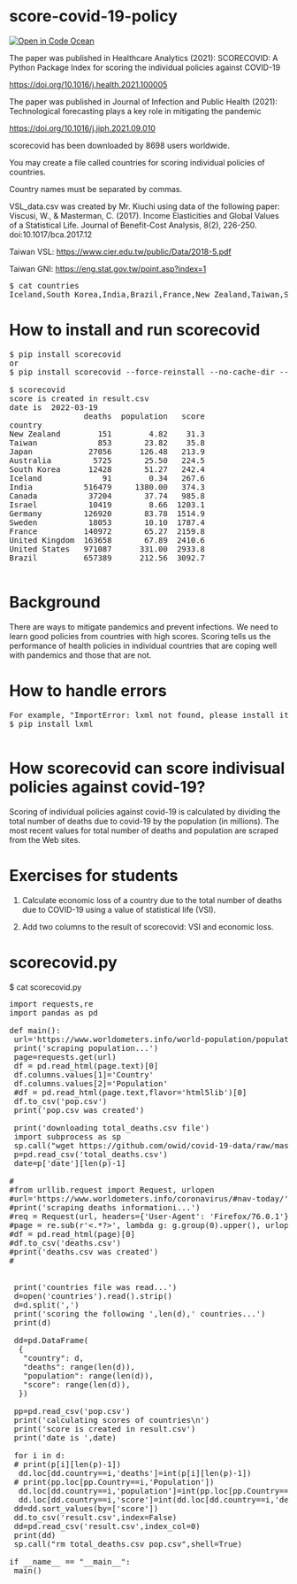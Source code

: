 # score-covid-19-policy
[![Open in Code Ocean](https://codeocean.com/codeocean-assets/badge/open-in-code-ocean.svg)](https://codeocean.com/capsule/0675fd94-870e-4a3c-ab47-6685096bf16d/tree)

The paper was published in Healthcare Analytics (2021):
SCORECOVID: A Python Package Index for scoring the individual policies against COVID-19

https://doi.org/10.1016/j.health.2021.100005

The paper was published in Journal of Infection and Public Health (2021):
Technological forecasting plays a key role in mitigating the pandemic

https://doi.org/10.1016/j.jiph.2021.09.010

scorecovid has been downloaded by 8698 users worldwide.

You may create a file called countries for scoring individual policies of countries.

Country names must be separated by commas.

VSL_data.csv was created by Mr. Kiuchi using data of the following paper:
Viscusi, W., & Masterman, C. (2017). Income Elasticities and Global Values of a Statistical Life. Journal of Benefit-Cost Analysis, 8(2), 226-250. doi:10.1017/bca.2017.12

Taiwan VSL: https://www.cier.edu.tw/public/Data/2018-5.pdf

Taiwan GNI: https://eng.stat.gov.tw/point.asp?index=1

<pre>
$ cat countries
Iceland,South Korea,India,Brazil,France,New Zealand,Taiwan,Sweden,Japan,United States,Canada,United Kingdom,Israel
</pre>

# How to install and run scorecovid
<pre>
$ pip install scorecovid
or
$ pip install scorecovid --force-reinstall --no-cache-dir --no-binary :all:

$ scorecovid
score is created in result.csv
date is  2022-03-19
                deaths  population   score
country
New Zealand        151        4.82    31.3
Taiwan             853       23.82    35.8
Japan            27056      126.48   213.9
Australia         5725       25.50   224.5
South Korea      12428       51.27   242.4
Iceland             91        0.34   267.6
India           516479     1380.00   374.3
Canada           37204       37.74   985.8
Israel           10419        8.66  1203.1
Germany         126920       83.78  1514.9
Sweden           18053       10.10  1787.4
France          140972       65.27  2159.8
United Kingdom  163658       67.89  2410.6
United States   971087      331.00  2933.8
Brazil          657389      212.56  3092.7

</pre>

# Background
There are ways to mitigate pandemics and prevent infections.
We need to learn good policies from countries with high scores.
Scoring tells us the performance of health policies in individual 
countries that are coping well with pandemics and those that are not.

# How to handle errors
<pre>
For example, "ImportError: lxml not found, please install it"
$ pip install lxml

</pre>

# How scorecovid can score indivisual policies against covid-19?
Scoring of individual policies against covid-19 is calculated by dividing the total number of deaths due to covid-19 by the population (in millions).
The most recent values for total number of deaths and population are scraped from the Web sites.

# Exercises for students
1. Calculate economic loss of a country due to the total number of deaths due to COVID-19 using a value of statistical life (VSI).

2. Add two columns to the result of scorecovid: VSI and economic loss.

# scorecovid.py
$ cat scorecovid.py
<pre>
import requests,re
import pandas as pd

def main():
 url='https://www.worldometers.info/world-population/population-by-country/'
 print('scraping population...')
 page=requests.get(url)
 df = pd.read_html(page.text)[0]
 df.columns.values[1]='Country'
 df.columns.values[2]='Population'
 #df = pd.read_html(page.text,flavor='html5lib')[0]
 df.to_csv('pop.csv')
 print('pop.csv was created')

 print('downloading total_deaths.csv file')
 import subprocess as sp
 sp.call("wget https://github.com/owid/covid-19-data/raw/master/public/data/jhu/total_deaths.csv",shell=True)
 p=pd.read_csv('total_deaths.csv')
 date=p['date'][len(p)-1]

#
#from urllib.request import Request, urlopen
#url='https://www.worldometers.info/coronavirus/#nav-today/'
#print('scraping deaths informationi...')
#req = Request(url, headers={'User-Agent': 'Firefox/76.0.1'})
#page = re.sub(r'<.*?>', lambda g: g.group(0).upper(), urlopen(req).read().decode('utf-8') )
#df = pd.read_html(page)[0]
#df.to_csv('deaths.csv')
#print('deaths.csv was created')
#


 print('countries file was read...')
 d=open('countries').read().strip()
 d=d.split(',')
 print('scoring the following ',len(d),' countries...')
 print(d)

 dd=pd.DataFrame(
  {
   "country": d,
   "deaths": range(len(d)),
   "population": range(len(d)),
   "score": range(len(d)),
  })

 pp=pd.read_csv('pop.csv')
 print('calculating scores of countries\n')
 print('score is created in result.csv')
 print('date is ',date)

 for i in d:
 # print(p[i][len(p)-1])
  dd.loc[dd.country==i,'deaths']=int(p[i][len(p)-1])
 # print(pp.loc[pp.Country==i,'Population'])
  dd.loc[dd.country==i,'population']=int(pp.loc[pp.Country==i,'Population']/1000000)
  dd.loc[dd.country==i,'score']=int(dd.loc[dd.country==i,'deaths']/dd.loc[dd.country==i,'population'])
 dd=dd.sort_values(by=['score'])
 dd.to_csv('result.csv',index=False)
 dd=pd.read_csv('result.csv',index_col=0)
 print(dd)
 sp.call("rm total_deaths.csv pop.csv",shell=True)

if __name__ == "__main__":
 main()

</pre>
